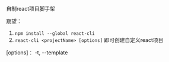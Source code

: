 自制react项目脚手架

期望：
1. `npm install --global react-cli`
2. `react-cli <projectName> [options]`
即可创建自定义react项目

[options]：
-t, --template <template name>
支持 recoil、redux、react-cocos、tsdx。

基本思路：
1. 先创建一个模版项目
2. 参考create-react-app
